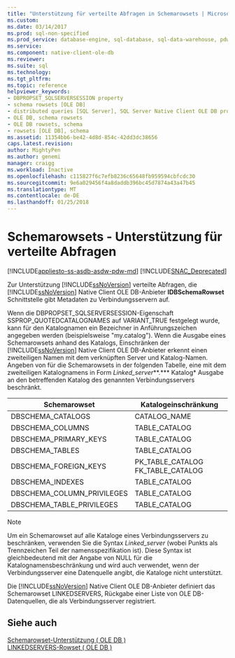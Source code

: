 ```yaml
---
title: "Unterstützung für verteilte Abfragen in Schemarowsets | Microsoft Docs"
ms.custom: 
ms.date: 03/14/2017
ms.prod: sql-non-specified
ms.prod_service: database-engine, sql-database, sql-data-warehouse, pdw
ms.service: 
ms.component: native-client-ole-db
ms.reviewer: 
ms.suite: sql
ms.technology: 
ms.tgt_pltfrm: 
ms.topic: reference
helpviewer_keywords:
- DBPROPSET_SQLSERVERSESSION property
- schema rowsets [OLE DB]
- distributed queries [SQL Server], SQL Server Native Client OLE DB provider
- OLE DB, schema rowsets
- OLE DB rowsets, schema
- rowsets [OLE DB], schema
ms.assetid: 11354bb6-be42-4d8d-854c-42dd3dc38656
caps.latest.revision: 
author: MightyPen
ms.author: genemi
manager: craigg
ms.workload: Inactive
ms.openlocfilehash: c115827f6c7efb8236c65648fb959594cbfcdc30
ms.sourcegitcommit: 9e6a029456f4a8daddb396bc45d7874a43a47b45
ms.translationtype: MT
ms.contentlocale: de-DE
ms.lasthandoff: 01/25/2018
---
```

# <a name="schema-rowsets---distributed-query-support"></a>Schemarowsets - Unterstützung für verteilte Abfragen
[!INCLUDE[appliesto-ss-asdb-asdw-pdw-md](../../../includes/appliesto-ss-asdb-asdw-pdw-md.md)]
[!INCLUDE[SNAC_Deprecated](../../../includes/snac-deprecated.md)]

  Zur Unterstützung [!INCLUDE[ssNoVersion](../../../includes/ssnoversion-md.md)] verteilte Abfragen, die [!INCLUDE[ssNoVersion](../../../includes/ssnoversion-md.md)] Native Client OLE DB-Anbieter **IDBSchemaRowset** Schnittstelle gibt Metadaten zu Verbindungsservern auf.  
  
 Wenn die DBPROPSET_SQLSERVERSESSION-Eigenschaft SSPROP_QUOTEDCATALOGNAMES auf VARIANT_TRUE festgelegt wurde, kann für den Katalognamen ein Bezeichner in Anführungszeichen angegeben werden (beispielsweise "my.catalog"). Wenn die Ausgabe eines Schemarowsets anhand des Katalogs, Einschränken der [!INCLUDE[ssNoVersion](../../../includes/ssnoversion-md.md)] Native Client OLE DB-Anbieter erkennt einen zweiteiligen Namen mit dem verknüpften Server und Katalog-Namen. Angeben von für die Schemarowsets in der folgenden Tabelle, eine mit dem zweiteiligen Katalognamens in Form *Linked_server***.*** Katalog* Ausgabe an den betreffenden Katalog des genannten Verbindungsservers beschränkt.  
  
|Schemarowset|Katalogeinschränkung|  
|-------------------|-------------------------|  
|DBSCHEMA_CATALOGS|CATALOG_NAME|  
|DBSCHEMA_COLUMNS|TABLE_CATALOG|  
|DBSCHEMA_PRIMARY_KEYS|TABLE_CATALOG|  
|DBSCHEMA_TABLES|TABLE_CATALOG|  
|DBSCHEMA_FOREIGN_KEYS|PK_TABLE_CATALOG FK_TABLE_CATALOG|  
|DBSCHEMA_INDEXES|TABLE_CATALOG|  
|DBSCHEMA_COLUMN_PRIVILEGES|TABLE_CATALOG|  
|DBSCHEMA_TABLE_PRIVILEGES|TABLE_CATALOG|  
  
> [!NOTE]  
>  Um ein Schemarowset auf alle Kataloge eines Verbindungsservers zu beschränken, verwenden Sie die Syntax *Linked_server* (wobei Punkts als Trennzeichen Teil der namensspezifikation ist). Diese Syntax ist gleichbedeutend mit der Angabe von NULL für die Katalognamensbeschränkung und wird auch verwendet, wenn der Verbindungsserver eine Datenquelle angibt, die Kataloge nicht unterstützt.  
  
 Die [!INCLUDE[ssNoVersion](../../../includes/ssnoversion-md.md)] Native Client OLE DB-Anbieter definiert das Schemarowset LINKEDSERVERS, Rückgabe einer Liste von OLE DB-Datenquellen, die als Verbindungsserver registriert.  
  
## <a name="see-also"></a>Siehe auch  
 [Schemarowset-Unterstützung &#40; OLE DB &#41;](../../../relational-databases/native-client/ole-db/schema-rowset-support-ole-db.md)   
 [LINKEDSERVERS-Rowset &#40; OLE DB &#41;](../../../relational-databases/native-client/ole-db/schema-rowsets-linkedservers-rowset.md)  
  
  
